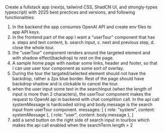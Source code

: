 Create a fullstack app (nextjs, tailwind CSS, ShadCN UI, and strongly-types typescript) with 2025 best prectices and versions, and following functionalities:

1. In the backend the app consumes OpenAI API and create env files to app API keys.
2. In the frontend part of the app I want a "userTour" component that has a. steps and text content, b. search input, c. next and previous step, d. close the whole tour.
3. the "userTour" component renders around the targeted element and with shadow effect(backdrop) to rest on the page.
4. A sample home page with navbar some links, header and footer, so that I can use user tour component as some sort of overlay.
5. During the tour the targated/selected element should not have the backdrop, rather a 2px blue border. Rest of the page should have backdrop shadow and is clickable to cancel the tour.
6. when the user input some text in the searchInput (when the length of input is more than 2 characters), the userTour component makes the request to OpenAI api in backend with chat complition call. In the api call systemMessage is hardcoded string and body.message is the search input from userTour component. messages: [
   { role: "system", content: systemMessage },
   { role: "user", content: body.message },
   ]
7. add a send button on the right side of search input in tourbox which makes the api call enabled when the searchTerm.length > 2
